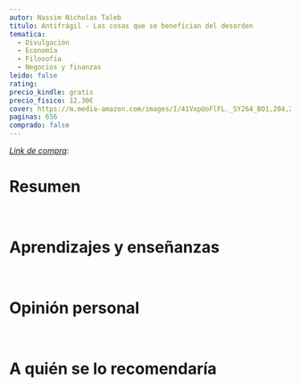 ```yaml
---
autor: Nassim Nicholas Taleb
titulo: Antifrágil - Las cosas que se benefician del desorden
tematica:
  - Divulgación
  - Economía
  - Filosofía
  - Negocios y finanzas
leido: false
rating: 
precio_kindle: gratis
precio_fisico: 12.30€
cover: https://m.media-amazon.com/images/I/41VxpUoFlFL._SY264_BO1,204,203,200_QL40_ML2_.jpg
paginas: 656
comprado: false
---
```


*[Link de compra](https://www.amazon.es/Antifrágil-cosas-benefician-desorden-Divulgación/dp/8408149636/ref=as_li_ss_tl?dchild=1&keywords=ANTIFRAGIL&qid=1615810684&s=books&sr=1-1&linkCode=sl1&tag=operapc-def-sp-co2-es-21&linkId=331e050e7ac50c4d241888e29738487c&language=es_ES)*: 

# Resumen


<br>

# Aprendizajes y enseñanzas


<br>


# Opinión personal


<br>

# A quién se lo recomendaría

